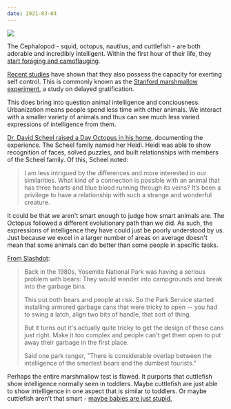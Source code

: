```yaml
---
date: 2021-03-04
---
```

![][giphy]

The Cephalopod - squid, octopus, nautilus, and cuttlefish - are both adorable
and incredibly intelligent.  Within the first hour of their life, they
[start foraging and camoflauging][1].

[Recent studies][2] have shown that they also possess the capacity for
exerting self control.  This is commonly known as the
[Stanford marshmallow experiment][3], a study on delayed gratification.

This does bring into question animal intelligence and conciousness.
Urbanization means people spend less time with other animals.  We interact
with a smaller variety of animals and thus can see much less varied expressions
of intelligence from them.

[Dr. David Scheel raised a Day Octopus in his home][4], documenting the
experience.  The Scheel family named her Heidi.  Heidi was able to show
recognition of faces, solved puzzles, and built relationships with members
of the Scheel family.  Of this, Scheel noted:

> I am less intrigued by the differences and more interested in our
> similarities. What kind of a connection is possible with an animal that has 
> three hearts and blue blood running through its veins? It’s been a privilege
> to have a relationship with such a strange and wonderful creature.

It could be that we aren't smart enough to judge how smart animals are.
The Octopus followed a different evolutionary path than we did.  As such, the
expressions of intelligence they have could just be poorly understood by us.
Just because we excel in a larger number of areas on average doesn't mean that
some animals can do better than some people in specific tasks.

[From Slashdot][5]:

> Back in the 1980s, Yosemite National Park was having a serious problem
> with bears: They would wander into campgrounds and break into the garbage
> bins.
> 
> This put both bears and people at risk. So the Park Service started
> installing armored garbage cans that were tricky to open -- you had to
> swing a latch, align two bits of handle, that sort of thing.
> 
> But it turns out it's actually quite tricky to get the design of these cans
> just right. Make it too complex and people can't get them open to put away
> their garbage in the first place.
> 
> Said one park ranger, "There is considerable overlap between the intelligence
> of the smartest bears and the dumbest tourists." 

Perhaps the entire marshmallow test is flawed.  It purports that cuttlefish
show intelligence normally seen in toddlers.  Maybe cuttlefish are just able to
show intelligence in one aspect that is similar to toddlers.  Or maybe
cuttlefish aren't that smart - [maybe babies are just stupid.][6]

[giphy]: https://media.giphy.com/media/F0OZbSrz7SsIRs2FYv/giphy-downsized.gif

[1]: https://www.pbs.org/wnet/nature/baby-cephalopods-first-moments-tzuuij/19380/
[2]: https://royalsocietypublishing.org/doi/10.1098/rspb.2020.3161
[3]: https://en.wikipedia.org/wiki/Stanford_marshmallow_experiment
[4]: https://www.pbs.org/wnet/nature/octopus-making-contact-preview-a98u9n/19851/
[5]: https://yro.slashdot.org/comments.pl?sid=191810&cid=15757347
[6]: http://vaviper.blogspot.com/2019/06/from-onion-study-reveals-babies-are.html